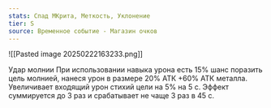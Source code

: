 ```yaml
---
stats: Спад МКрита, Меткость, Уклонение
tier: S
source: Временное событие - Магазин очков
---
```

![[Pasted image 20250222163233.png]]

Удар молнии
При использовании навыка урона есть 15% шанс поразить цель молнией, нанеся урон в размере 20% АТК +60% АТК металла. Увеличивает входящий урон стихий цели на 5% на 5 с. Эффект суммируется до 3 раз и срабатывает не чаще 3 раз в 45 с.

